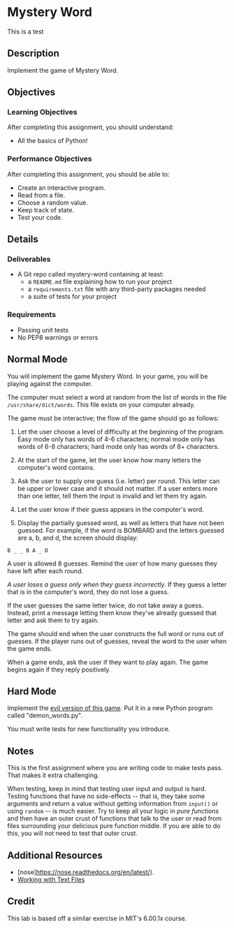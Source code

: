# Mystery Word
This is a test
## Description

Implement the game of Mystery Word.

## Objectives

### Learning Objectives

After completing this assignment, you should understand:

* All the basics of Python!

### Performance Objectives

After completing this assignment, you should be able to:

* Create an interactive program.
* Read from a file.
* Choose a random value.
* Keep track of state.
* Test your code.

## Details

### Deliverables

* A Git repo called mystery-word containing at least:
  * a `README.md` file explaining how to run your project
  * a `requirements.txt` file with any third-party packages needed
  * a suite of tests for your project

### Requirements  

* Passing unit tests
* No PEP8 warnings or errors

## Normal Mode

You will implement the game Mystery Word. In your game, you will be playing
against the computer.

The computer must select a word at random from the list of words in the file
`/usr/share/dict/words`. This file exists on your computer already.

The game must be interactive; the flow of the game should go as follows:

1. Let the user choose a level of difficulty at the beginning of the program.
Easy mode only has words of 4-6 characters; normal mode only has words of 6-8
characters; hard mode only has words of 8+ characters.

2. At the start of the game, let the user know how many letters the computer's
word contains.

3. Ask the user to supply one guess (i.e. letter) per round. This letter can be
upper or lower case and it should not matter. If a user enters more than one
letter, tell them the input is invalid and let them try again.

4. Let the user know if their guess appears in the computer's word.

5. Display the partially guessed word, as well as letters that have not been
guessed. For example, if the word is BOMBARD and the letters guessed are a, b,
and d, the screen should display:

```
B _ _ B A _ D
```

A user is allowed 8 guesses. Remind the user of how many guesses they have left
after each round.

*A user loses a guess only when they guess incorrectly.* If they guess a letter
that is in the computer's word, they do not lose a guess.

If the user guesses the same letter twice, do not take away a guess. Instead,
print a message letting them know they've already guessed that letter and ask
them to try again.

The game should end when the user constructs the full word or runs out of
guesses. If the player runs out of guesses, reveal the word to the user when
the game ends.

When a game ends, ask the user if they want to play again. The game begins
again if they reply positively.

## Hard Mode

Implement the [evil version of this game](http://nifty.stanford.edu/2011/schwarz-evil-hangman/).
Put it in a new Python program called "demon_words.py".

You must write tests for new functionality you introduce.

## Notes

This is the first assignment where you are writing code to make tests pass.
That makes it extra challenging.

When testing, keep in mind that testing user input and output is hard. Testing
functions that have no side-effects -- that is, they take some arguments and
return a value without getting information from `input()` or using `random` --
is much easier. Try to keep all your logic in _pure functions_ and then have an
outer crust of functions that talk to the user or read from files surrounding
your delicious pure function middle. If you are able to do this, you will not
need to test that outer crust.

## Additional Resources

* [nose]https://nose.readthedocs.org/en/latest/).
* [Working with Text Files](https://opentechschool.github.io/python-data-intro/core/text-files.html)

## Credit

This lab is based off a similar exercise in MIT's 6.00.1x course.
